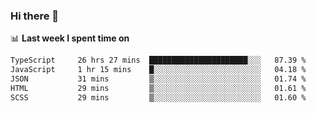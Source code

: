 ### Hi there 👋

<!--
**DBvc/DBvc** is a ✨ _special_ ✨ repository because its `README.md` (this file) appears on your GitHub profile.

Here are some ideas to get you started:

- 🔭 I’m currently working on ...
- 🌱 I’m currently learning ...
- 👯 I’m looking to collaborate on ...
- 🤔 I’m looking for help with ...
- 💬 Ask me about ...
- 📫 How to reach me: ...
- 😄 Pronouns: ...
- ⚡ Fun fact: ...
-->

📊 **Last week I spent time on**
<!--START_SECTION:waka-->

```txt
TypeScript     26 hrs 27 mins  ██████████████████████░░░   87.39 %
JavaScript     1 hr 15 mins    █░░░░░░░░░░░░░░░░░░░░░░░░   04.18 %
JSON           31 mins         ▒░░░░░░░░░░░░░░░░░░░░░░░░   01.74 %
HTML           29 mins         ▒░░░░░░░░░░░░░░░░░░░░░░░░   01.61 %
SCSS           29 mins         ▒░░░░░░░░░░░░░░░░░░░░░░░░   01.60 %
```

<!--END_SECTION:waka-->
